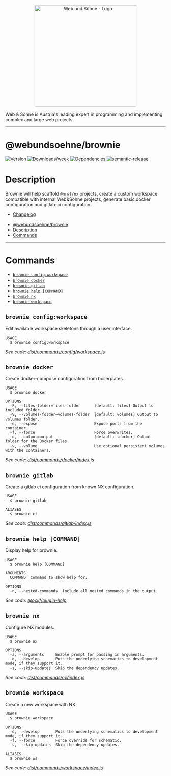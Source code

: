 <p align="center">
  <a href="https://webundsoehne.com" target="blank">
    <img src="https://webundsoehne.com/wp-content/uploads/webundsoehne-logo.png" width="320" alt="Web und Söhne - Logo" />
  </a>
</p>
Web & Söhne is Austria's leading expert in programming and implementing complex and large web projects.

---

# @webundsoehne/brownie

[![Version](https://img.shields.io/npm/v/@webundsoehne/brownie.svg)](https://npmjs.org/package/@webundsoehne/brownie) [![Downloads/week](https://img.shields.io/npm/dw/@webundsoehne/brownie.svg)](https://npmjs.org/package/@webundsoehne/brownie) [![Dependencies](https://img.shields.io/librariesio/release/npm/@webundsoehne/brownie)](https://npmjs.org/package/@webundsoehne/brownie) [![semantic-release](https://img.shields.io/badge/%20%20%F0%9F%93%A6%F0%9F%9A%80-semantic--release-e10079.svg)](https://github.com/semantic-release/semantic-release)

# Description

Brownie will help scaffold `@nrwl/nx` projects, create a custom workspace compatible with internal Web&Söhne projects, generate basic docker configuration and gitlab-ci configuration.

- [Changelog](./CHANGELOG.md)

<!-- toc -->
* [@webundsoehne/brownie](#webundsoehnebrownie)
* [Description](#description)
* [Commands](#commands)
<!-- tocstop -->

---

# Commands

<!-- commands -->
* [`brownie config:workspace`](#brownie-configworkspace)
* [`brownie docker`](#brownie-docker)
* [`brownie gitlab`](#brownie-gitlab)
* [`brownie help [COMMAND]`](#brownie-help-command)
* [`brownie nx`](#brownie-nx)
* [`brownie workspace`](#brownie-workspace)

## `brownie config:workspace`

Edit available workspace skeletons through a user interface.

```
USAGE
  $ brownie config:workspace
```

_See code: [dist/commands/config/workspace.js](https://github.com/tailoredmedia/backend-nx-skeleton/blob/v1.0.0/dist/commands/config/workspace.js)_

## `brownie docker`

Create docker-compose configuration from boilerplates.

```
USAGE
  $ brownie docker

OPTIONS
  -F, --files-folder=files-folder      [default: files] Output to included folder.
  -V, --volumes-folder=volumes-folder  [default: volumes] Output to volumes folder.
  -e, --expose                         Expose ports from the container.
  -f, --force                          Force overwrites.
  -o, --output=output                  [default: .docker] Output folder for the Docker files.
  -v, --volume                         Use optional persistent volumes with the containers.
```

_See code: [dist/commands/docker/index.js](https://github.com/tailoredmedia/backend-nx-skeleton/blob/v1.0.0/dist/commands/docker/index.js)_

## `brownie gitlab`

Create a gitlab ci configuration from known NX configuration.

```
USAGE
  $ brownie gitlab

ALIASES
  $ brownie ci
```

_See code: [dist/commands/gitlab/index.js](https://github.com/tailoredmedia/backend-nx-skeleton/blob/v1.0.0/dist/commands/gitlab/index.js)_

## `brownie help [COMMAND]`

Display help for brownie.

```
USAGE
  $ brownie help [COMMAND]

ARGUMENTS
  COMMAND  Command to show help for.

OPTIONS
  -n, --nested-commands  Include all nested commands in the output.
```

_See code: [@oclif/plugin-help](https://github.com/oclif/plugin-help/blob/v5.1.12/src/commands/help.ts)_

## `brownie nx`

Configure NX modules.

```
USAGE
  $ brownie nx

OPTIONS
  -a, --arguments     Enable prompt for passing in arguments.
  -d, --develop       Puts the underlying schematics to development mode, if they support it.
  -s, --skip-updates  Skip the dependency updates.
```

_See code: [dist/commands/nx/index.js](https://github.com/tailoredmedia/backend-nx-skeleton/blob/v1.0.0/dist/commands/nx/index.js)_

## `brownie workspace`

Create a new workspace with NX.

```
USAGE
  $ brownie workspace

OPTIONS
  -d, --develop       Puts the underlying schematics to development mode, if they support it.
  -f, --force         Force override for schematic.
  -s, --skip-updates  Skip the dependency updates.

ALIASES
  $ brownie ws
```

_See code: [dist/commands/workspace/index.js](https://github.com/tailoredmedia/backend-nx-skeleton/blob/v1.0.0/dist/commands/workspace/index.js)_
<!-- commandsstop -->
